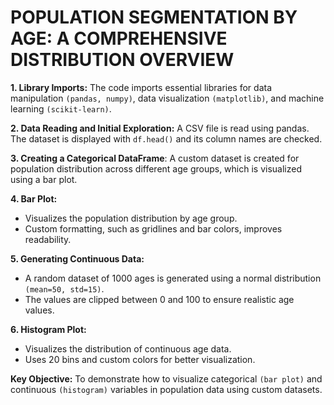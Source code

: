 # **POPULATION SEGMENTATION BY AGE: A COMPREHENSIVE DISTRIBUTION OVERVIEW** #


**1. Library Imports:**
The code imports essential libraries for data manipulation `(pandas, numpy)`, data visualization `(matplotlib)`, and machine learning `(scikit-learn)`.

**2. Data Reading and Initial Exploration:**
A CSV file is read using pandas. The dataset is displayed with `df.head()` and its column names are checked.

**3. Creating a Categorical DataFrame**:
A custom dataset is created for population distribution across different age groups, which is visualized using a bar plot.

**4. Bar Plot:**
- Visualizes the population distribution by age group.
- Custom formatting, such as gridlines and bar colors, improves readability.

**5. Generating Continuous Data:**
- A random dataset of 1000 ages is generated using a normal distribution `(mean=50, std=15)`.
- The values are clipped between 0 and 100 to ensure realistic age values.

**6. Histogram Plot:**
- Visualizes the distribution of continuous age data.
- Uses 20 bins and custom colors for better visualization.

**Key Objective:**
To demonstrate how to visualize categorical `(bar plot)` and continuous `(histogram)` variables in population data using custom datasets.
